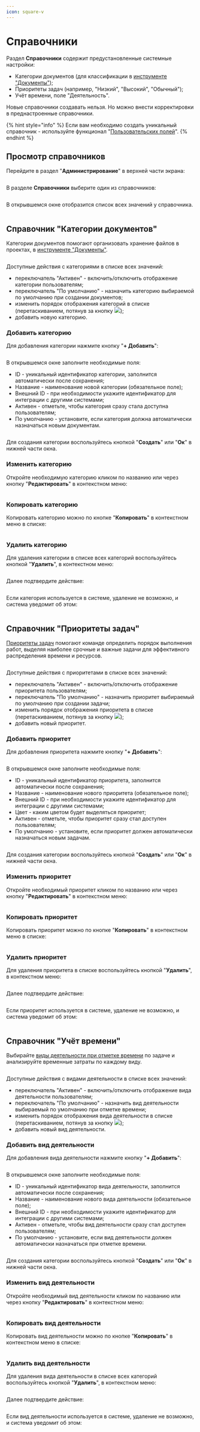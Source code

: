 ```yaml
---
icon: square-v
---
```


# Справочники

Раздел **Справочники** содержит предустановленные системные настройки:

* Категории документов (для классификации в [инструменте "Документы"](../rukovodstvo-polzovatelya/dokumenty.md));
* Приоритеты задач (например, "Низкий", "Высокий", "Обычный");
* Учёт времени, поле "Деятельность".

Новые справочники создавать нельзя. Но можно внести корректировки в преднастроенные справочники.

{% hint style="info" %}
Если вам необходимо создать уникальный справочник - используйте функционал "[Пользовательских полей](polzovatelskie-polya.md)".
{% endhint %}

## Просмотр справочников

Перейдите в раздел "**Администрирование**" в верхней части экрана:

<figure><img src="../.gitbook/assets/image (979).png" alt=""><figcaption></figcaption></figure>

В разделе **Справочники** выберите один из справочников:

<figure><img src="../.gitbook/assets/image (4) (1) (1) (1) (1).png" alt=""><figcaption></figcaption></figure>

В открывшемся окне отобразится список всех значений у справочника.

<figure><img src="../.gitbook/assets/image (1) (1) (1) (1) (1) (1) (1) (1).png" alt=""><figcaption></figcaption></figure>

## Справочник "Категории документов"

Категории документов помогают организовать хранение файлов в проектах, в [инструменте "Документы"](../rukovodstvo-polzovatelya/dokumenty.md).

<figure><img src="../.gitbook/assets/image (3) (1) (1) (1) (1) (1) (1).png" alt=""><figcaption></figcaption></figure>

Доступные действия с категориями в списке всех значений:

* переключатель "Активен" - включить/отключить отображение категории пользователям;
* переключатель "По умолчанию" - назначить категорию выбираемой по умолчанию при создании документов;
* изменить порядок отображения категорий в списке (перетаскиванием, потянув за кнопку ![](<../.gitbook/assets/image (5) (1) (1) (1) (1).png>));
* добавить новую категорию.

### Добавить категорию

Для добавления категории нажмите кнопку "**+ Добавить**":

<figure><img src="../.gitbook/assets/image (7) (1) (1) (1) (1).png" alt=""><figcaption></figcaption></figure>

В открывшемся окне заполните необходимые поля:

* ID - уникальный идентификатор категории, заполнится автоматически после сохранения;
* Название - наименование новой категории (обязательное поле);
* Внешний ID - при необходимости укажите идентификатор для интеграции с другими системами;
* Активен - отметьте, чтобы категория сразу стала доступна пользователям;
* По умолчанию - установите, если категория должна автоматически назначаться новым документам.

<figure><img src="../.gitbook/assets/image (6) (1) (1) (1) (1).png" alt=""><figcaption></figcaption></figure>

Для создания категории воспользуйтесь кнопкой "**Создать**" или "**Ок**" в нижней части окна.

### Изменить категорию

Откройте необходимую категорию кликом по названию или через кнопку "**Редактировать**" в контекстном меню:

<figure><img src="../.gitbook/assets/image (8) (1) (1) (1).png" alt=""><figcaption></figcaption></figure>

### Копировать категорию

Копировать категорию можно по кнопке "**Копировать**" в контекстном меню в списке:

<figure><img src="../.gitbook/assets/image (9) (1) (1) (1).png" alt=""><figcaption></figcaption></figure>

### Удалить категорию

Для удаления категории в списке всех категорий воспользуйтесь кнопкой "**Удалить**", в контекстном меню:

<figure><img src="../.gitbook/assets/image (10) (1) (1) (1).png" alt=""><figcaption></figcaption></figure>

Далее подтвердите действие:

<figure><img src="../.gitbook/assets/image (12) (1) (1) (1).png" alt=""><figcaption></figcaption></figure>

Если категория используется в системе, удаление не возможно, и система уведомит об этом:

<figure><img src="../.gitbook/assets/image (11) (1) (1) (1).png" alt=""><figcaption></figcaption></figure>

## Справочник "Приоритеты задач"

[Приоритеты задач](../rukovodstvo-polzovatelya/zadachi/) помогают команде определить порядок выполнения работ, выделяя наиболее срочные и важные задачи для эффективного распределения времени и ресурсов.

<figure><img src="../.gitbook/assets/image (2) (1) (1) (1) (1) (1) (1).png" alt=""><figcaption></figcaption></figure>

Доступные действия с приоритетами в списке всех значений:

* переключатель "Активен" - включить/отключить отображение приоритета пользователям;
* переключатель "По умолчанию" - назначить приоритет выбираемый по умолчанию при создании задачи;
* изменить порядок отображения приоритета в списке (перетаскиванием, потянув за кнопку ![](<../.gitbook/assets/image (5) (1) (1) (1) (1).png>));
* добавить новый приоритет.

### Добавить приоритет

Для добавления приоритета нажмите кнопку "**+ Добавить**":

<figure><img src="../.gitbook/assets/image (16) (1) (1) (1).png" alt=""><figcaption></figcaption></figure>

В открывшемся окне заполните необходимые поля:

* ID - уникальный идентификатор приоритета, заполнится автоматически после сохранения;
* Название - наименование нового приоритета (обязательное поле);
* Внешний ID - при необходимости укажите идентификатор для интеграции с другими системами;
* Цвет - каким цветом будет выделяться приоритет;
* Активен - отметьте, чтобы приоритет сразу стал доступен пользователям;
* По умолчанию - установите, если приоритет должен автоматически назначаться новым задачам.

<figure><img src="../.gitbook/assets/image (17) (1) (1).png" alt=""><figcaption></figcaption></figure>

Для создания категории воспользуйтесь кнопкой "**Создать**" или "**Ок**" в нижней части окна.

### Изменить приоритет

Откройте необходимый приоритет кликом по названию или через кнопку "**Редактировать**" в контекстном меню:

<figure><img src="../.gitbook/assets/image (13) (1) (1) (1).png" alt=""><figcaption></figcaption></figure>

### Копировать приоритет

Копировать приоритет можно по кнопке "**Копировать**" в контекстном меню в списке:

<figure><img src="../.gitbook/assets/image (14) (1) (1) (1).png" alt=""><figcaption></figcaption></figure>

### Удалить приоритет

Для удаления приоритета в списке воспользуйтесь кнопкой "**Удалить**", в контекстном меню:

<figure><img src="../.gitbook/assets/image (15) (1) (1) (1).png" alt=""><figcaption></figcaption></figure>

Далее подтвердите действие:

<figure><img src="../.gitbook/assets/image (18) (1) (1).png" alt=""><figcaption></figcaption></figure>

Если приоритет используется в системе, удаление не возможно, и система уведомит об этом:

<figure><img src="../.gitbook/assets/image (11) (1) (1) (1).png" alt=""><figcaption></figcaption></figure>

## Справочник "Учёт времени"

Выбирайте [виды деятельности при отметке времени](../rukovodstvo-polzovatelya/vremya-i-zatraty/#uchyot-vremeni) по задаче и анализируйте временные затраты по каждому виду.

<figure><img src="../.gitbook/assets/image (4) (1) (1) (1) (1) (1).png" alt=""><figcaption></figcaption></figure>

Доступные действия с видами деятельности в списке всех значений:

* переключатель "Активен" - включить/отключить отображение вида деятельности пользователям;
* переключатель "По умолчанию" - назначить вид деятельности выбираемый по умолчанию при отметке времени;
* изменить порядок отображения вида деятельности в списке (перетаскиванием, потянув за кнопку ![](<../.gitbook/assets/image (5) (1) (1) (1) (1).png>));
* добавить новый вид деятельности.

### Добавить вид деятельности

Для добавления вида деятельности нажмите кнопку "**+ Добавить**":

<figure><img src="../.gitbook/assets/image (19) (1) (1).png" alt=""><figcaption></figcaption></figure>

В открывшемся окне заполните необходимые поля:

* ID - уникальный идентификатор вида деятельности, заполнится автоматически после сохранения;
* Название - наименование нового вида деятельности (обязательное поле);
* Внешний ID - при необходимости укажите идентификатор для интеграции с другими системами;
* Активен - отметьте, чтобы вид деятельности сразу стал доступен пользователям;
* По умолчанию - установите, если вид деятельности должен автоматически назначаться при отметке времени.

<figure><img src="../.gitbook/assets/image (20) (1) (1).png" alt=""><figcaption></figcaption></figure>

Для создания категории воспользуйтесь кнопкой "**Создать**" или "**Ок**" в нижней части окна.

### Изменить вид деятельности

Откройте необходимый вид деятельности кликом по названию или через кнопку "**Редактировать**" в контекстном меню:

<figure><img src="../.gitbook/assets/image (22) (1) (1).png" alt=""><figcaption></figcaption></figure>

### Копировать вид деятельности

Копировать вид деятельности можно по кнопке "**Копировать**" в контекстном меню в списке:

<figure><img src="../.gitbook/assets/image (23) (1) (1).png" alt=""><figcaption></figcaption></figure>

### Удалить вид деятельности

Для удаления вида деятельности в списке всех категорий воспользуйтесь кнопкой "**Удалить**", в контекстном меню:

<figure><img src="../.gitbook/assets/image (24) (1) (1).png" alt=""><figcaption></figcaption></figure>

Далее подтвердите действие:

<figure><img src="../.gitbook/assets/image (25) (1).png" alt=""><figcaption></figcaption></figure>

Если вид деятельности используется в системе, удаление не возможно, и система уведомит об этом:

<figure><img src="../.gitbook/assets/image (11) (1) (1) (1).png" alt=""><figcaption></figcaption></figure>

